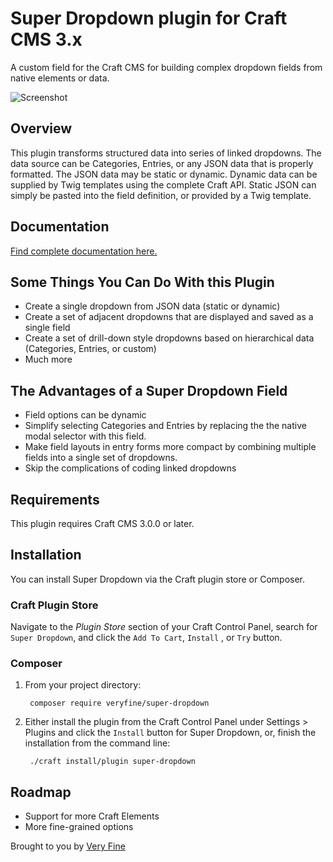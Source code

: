 # Super Dropdown plugin for Craft CMS 3.x
A custom field for the Craft CMS for building complex dropdown fields from native elements or data.

![Screenshot](http://veryfine.work/assets/img/video1.gif)

## Overview
This plugin transforms structured data into series of linked dropdowns. The data source can be Categories, Entries, or any JSON data that is properly formatted. The JSON data may be static or dynamic. Dynamic data can be supplied by Twig templates using the complete Craft API. Static JSON can simply be pasted into the field definition, or provided by a Twig template.

## Documentation
[Find complete documentation here.](https://veryfine.work/plugins/superdropdown/docs/)

## Some Things You Can Do With this Plugin
* Create a single dropdown from JSON data (static or dynamic)
* Create a set of adjacent dropdowns that are displayed and saved as a single field
* Create a set of drill-down style dropdowns based on hierarchical data (Categories, Entries, or custom)
* Much more

## The Advantages of a Super Dropdown Field
* Field options can be dynamic
* Simplify selecting Categories and Entries by replacing the the native modal selector with this field.
* Make field layouts in entry forms more compact by combining multiple fields into a single set of dropdowns.
* Skip the complications of coding linked dropdowns

## Requirements
This plugin requires Craft CMS 3.0.0 or later.

## Installation
You can install Super Dropdown via the Craft plugin store or Composer.

### Craft Plugin Store
Navigate to the _Plugin Store_ section of your Craft Control Panel, search for `Super Dropdown`, and click the `Add To Cart`, `Install` , or `Try` button.

### Composer

1. From your project directory:

        composer require veryfine/super-dropdown
     
2. Either install the plugin from the Craft Control Panel under Settings > Plugins and click the `Install` button for Super Dropdown, or, finish the installation from the command line:
 
        ./craft install/plugin super-dropdown

## Roadmap
* Support for more Craft Elements
* More fine-grained options

Brought to you by [Very Fine](http://veryfine.work)

